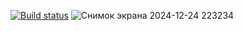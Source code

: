 [![Build status](https://ci.appveyor.com/api/projects/status/2lla8cxp40kmdkeq/branch/main?svg=true)](https://ci.appveyor.com/project/Nastyazaz/patterns1/branch/main)
![Снимок экрана 2024-12-24 223234](https://github.com/user-attachments/assets/692da630-b905-4784-97b1-3440a27fb1c2)
